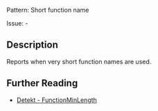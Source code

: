 Pattern: Short function name

Issue: -

## Description

Reports when very short function names are used.

## Further Reading

* [Detekt - FunctionMinLength](https://detekt.dev/docs/rules/naming/#functionminlength)
